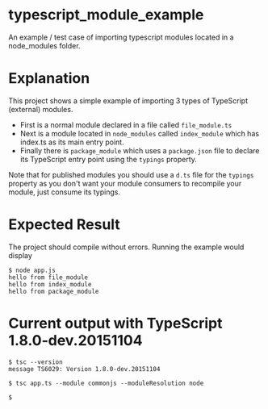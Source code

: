 # typescript_module_example
An example / test case of importing typescript modules located in a node_modules folder.

# Explanation
This project shows a simple example of importing 3 types of TypeScript (external) modules. 

* First is a normal module declared in a file called ```file_module.ts```
* Next is a module located in ```node_modules``` called ```index_module``` which has index.ts as its main entry point.
* Finally there is ```package_module``` which uses a ```package.json``` file to declare its TypeScript entry point using the ```typings``` property. 
 
Note that for published modules you should use a ```d.ts``` file for the ```typings``` property as you don't want your module consumers to recompile your module, just consume its typings.

# Expected Result
The project should compile without errors. Running the example would display

```
$ node app.js
hello from file_module
hello from index_module
hello from package_module
```

# Current output with TypeScript 1.8.0-dev.20151104

```
$ tsc --version
message TS6029: Version 1.8.0-dev.20151104

$ tsc app.ts --module commonjs --moduleResolution node

$
```
